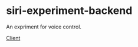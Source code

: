 # siri-experiment-backend
An expriment for voice control.

[Client](https://github.com/h2oiswater/siri-experiment-client)

